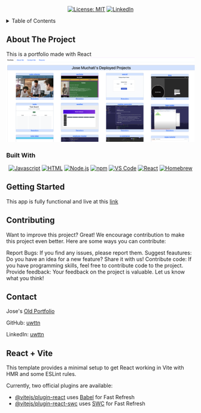 <div align="center">

[![License: MIT](https://img.shields.io/badge/License-MIT-yellow.svg)](https://opensource.org/licenses/MIT)
[![LinkedIn](https://img.shields.io/badge/-LinkedIn-black.svg?style=plastic&logo=appveyor&logo=linkedin&colorB=555)](https://www.linkedin.com/in/uwttn/)

</div>

<!-- TABLE OF CONTENTS -->
<details>
  <summary>Table of Contents</summary>
  <ul><a href="#about-the-project">About The Project</a></ul>
  <ul><a href="#built-with">Built With</a></ul>
  <ul><a href="#contributing">Contributing</a></ul>
  <ul><a href="#contact">Contact</a></ul>
</details>

<!-- ABOUT THE PROJECT -->

## About The Project

This is a portfolio made with React
![alt text](<src/components/deployed site.png>)
### Built With

<div align="center">

[![Javascript](https://img.shields.io/badge/Language-JavaScript-ff0000?style=plastic&logo=JavaScript&logoWidth=10)](https://javascript.info/)
[![HTML](https://img.shields.io/badge/Language-HTML/CSS-ff8000?style=plastic&logo=HTML5&logoWidth=10)](https://html.com/)
[![Node.js](https://img.shields.io/badge/Framework-Node.js-ff0000?style=plastic&logo=Node.js&logoWidth=10)](https://nodejs.org/en/)
[![npm](https://img.shields.io/badge/Tools-npm-ff0000?style=plastic&logo=npm&logoWidth=10)](https://www.npmjs.com/)
[![VS Code](https://img.shields.io/badge/IDE-VSCode-ff0000?style=plastic&logo=VisualStudioCode&logoWidth=10)](https://code.visualstudio.com/docs)
[![React](https://img.shields.io/badge/Framework-React.js-ff0000?style=plastic&logo=React.js&logoWidth=10)](https://react.dev/)
[![Homebrew](https://img.shields.io/badge/Framework-Homebrew-ff0000?style=plastic&logo=Homebrew&logoWidth=10)](https://brew.sh/)

</div>

<!-- GETTING STARTED -->

## Getting Started

This app is fully functional and live at this [link](https://main--uwttn.netlify.app/)

## Contributing

Want to improve this project? Great! We encourage contribution to make this project even better. Here are some ways you can contribute:

Report Bugs: If you find any issues, please report them.
Suggest feautures: Do you have an idea for a new feature? Share it with us!
Contribute code: If you have programming skills, feel free to contribute code to the project.
Provide feedback: Your feedback on the project is valuable. Let us know what you think!

<!-- CONTACT -->

## Contact

Jose's [Old Portfolio](https://uwttn.github.io/portfolio/)

GitHub: [uwttn](https://github.com/uwttn)

LinkedIn: [uwttn](https://www.linkedin.com/in/uwttn)

## React + Vite

This template provides a minimal setup to get React working in Vite with HMR and some ESLint rules.

Currently, two official plugins are available:

- [@vitejs/plugin-react](https://github.com/vitejs/vite-plugin-react/blob/main/packages/plugin-react/README.md) uses [Babel](https://babeljs.io/) for Fast Refresh
- [@vitejs/plugin-react-swc](https://github.com/vitejs/vite-plugin-react-swc) uses [SWC](https://swc.rs/) for Fast Refresh
